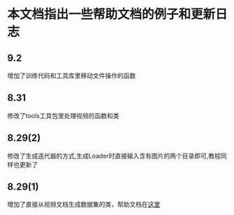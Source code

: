 # 本文档指出一些帮助文档的例子和更新日志
## 9.2
增加了训练代码和工具库里移动文件操作的函数
## 8.31
修改了tools工具包里处理视频的函数和类
## 8.29(2)
修改了生成迭代器的方式,生成Loader时直接输入含有图片的两个目录即可,教程同样也更新了
## 8.29(1)
增加了直接从视频文档生成数据集的类，帮助文档在[这里](./help/data_pro_ex.ipynb)